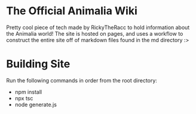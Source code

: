 # The Official Animalia Wiki
Pretty cool piece of tech made by RickyTheRacc to hold information about the Animalia
world! The site is hosted on pages, and uses a workflow to construct the entire site off
of markdown files found in the md directory :>

# Building Site 
Run the following commands in order from the root directory:
- npm install
- npx tsc
- node generate.js